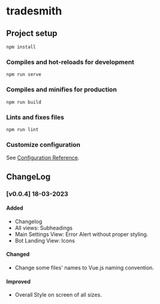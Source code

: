# tradesmith

## Project setup
```
npm install
```

### Compiles and hot-reloads for development
```
npm run serve
```

### Compiles and minifies for production
```
npm run build
```

### Lints and fixes files
```
npm run lint
```

### Customize configuration
See [Configuration Reference](https://cli.vuejs.org/config/).

## ChangeLog

### [v0.0.4] 18-03-2023
#### Added
- Changelog
- All views: Subheadings
- Main Settings View: Error Alert without proper styling.
- Bot Landing View: Icons

#### Changed
- Change some files' names to Vue.js naming convention.

#### Improved
- Overall Style on screen of all sizes.
